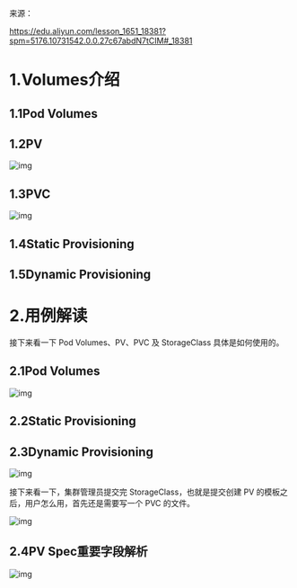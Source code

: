 来源：

https://edu.aliyun.com/lesson_1651_18381?spm=5176.10731542.0.0.27c67abdN7tCIM#_18381



# 1.Volumes介绍

## 1.1Pod Volumes



## 1.2PV

![img](https://edu.aliyun.com/files/course/2021/04-02/170930aab370410259.png)



## 1.3PVC

![img](https://edu.aliyun.com/files/course/2021/04-02/1709586c7cee360677.png)



## 1.4Static Provisioning



## 1.5Dynamic Provisioning



# 2.用例解读

接下来看一下 Pod Volumes、PV、PVC 及 StorageClass 具体是如何使用的。



## 2.1Pod Volumes

![img](https://edu.aliyun.com/files/course/2021/04-02/174531b01e9d050771.png)



## 2.2Static Provisioning



## 2.3Dynamic Provisioning

![img](https://edu.aliyun.com/files/course/2021/04-02/174740c2c74b991360.png)



接下来看一下，集群管理员提交完 StorageClass，也就是提交创建 PV 的模板之后，用户怎么用，首先还是需要写一个 PVC 的文件。

![img](https://edu.aliyun.com/files/course/2021/04-02/17481600c4e8294767.png)



## 2.4PV Spec重要字段解析

![img](https://edu.aliyun.com/files/course/2021/04-02/174847f32763755637.png)

